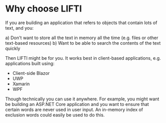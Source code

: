 # Why choose LIFTI

If you are building an application that refers to objects that contain lots of text, and you:

a) Don't want to store all the text in memory all the time (e.g. files or other text-based resources)
b) Want to be able to search the contents of the text quickly

Then LIFTI might be for you. It works best in client-based applications, e.g. applications built using:

* Client-side Blazor
* UWP
* Xamarin
* WPF

Though technically you can use it anywhere. For example, you might want be building an ASP.NET Core application
and you want to ensure that certain words are never used in user input. An in-memory index of exclusion words
could easily be used to do this.
